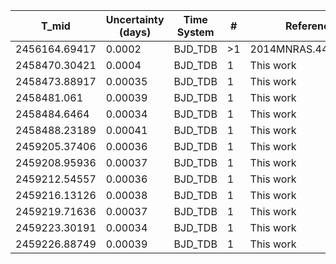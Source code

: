 |T_mid|Uncertainty (days)           |Time System|#                                            |Reference                           |
|-----|-----------------------------|-----------|---------------------------------------------|------------------------------------|
|2456164.69417|0.0002                       |BJD_TDB    |>1                                           |2014MNRAS.440.1982H                 |
|2458470.30421|0.0004                       |BJD_TDB    |1                                            |This work                           |
|2458473.88917|0.00035                      |BJD_TDB    |1                                            |This work                           |
|2458481.061|0.00039                      |BJD_TDB    |1                                            |This work                           |
|2458484.6464|0.00034                      |BJD_TDB    |1                                            |This work                           |
|2458488.23189|0.00041                      |BJD_TDB    |1                                            |This work                           |
|2459205.37406|0.00036                      |BJD_TDB    |1                                            |This work                           |
|2459208.95936|0.00037                      |BJD_TDB    |1                                            |This work                           |
|2459212.54557|0.00036                      |BJD_TDB    |1                                            |This work                           |
|2459216.13126|0.00038                      |BJD_TDB    |1                                            |This work                           |
|2459219.71636|0.00037                      |BJD_TDB    |1                                            |This work                           |
|2459223.30191|0.00034                      |BJD_TDB    |1                                            |This work                           |
|2459226.88749|0.00039                      |BJD_TDB    |1                                            |This work                           |
